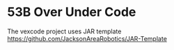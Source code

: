 # 53B Over Under Code
The vexcode project uses JAR template
https://github.com/JacksonAreaRobotics/JAR-Template

